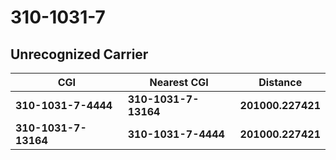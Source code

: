 # 310-1031-7
## Unrecognized Carrier


| CGI | Nearest CGI | Distance |
|-----|-------------|----------|
| **310-1031-7-4444** | **310-1031-7-13164** | **201000.227421** |
| **310-1031-7-13164** | **310-1031-7-4444** | **201000.227421** |
